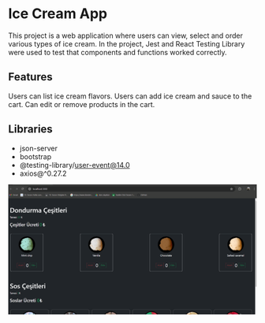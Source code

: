 # Ice Cream App

This project is a web application where users can view, select and order various types of ice cream.
In the project, Jest and React Testing Library were used to test that components and functions worked correctly.

## Features

Users can list ice cream flavors.
Users can add ice cream and sauce to the cart.
Can edit or remove products in the cart.

## Libraries

- json-server
- bootstrap
- @testing-library/user-event@14.0
- axios@^0.27.2

<img src="screen1.gif"/>
